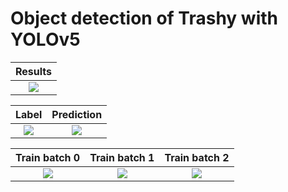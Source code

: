# Object detection of Trashy with YOLOv5

| Results |
|:-------:|
| ![](runs/train/trashy/results.png) |


| Label | Prediction |
|:-----:|:----------:|
| ![](runs/train/trashy/test_batch0_labels.jpg) | ![](runs/train/trashy/test_batch0_pred.jpg) |

| Train batch 0 | Train batch 1 | Train batch 2 |
|:-------------:|:-------------:|:-------------:|
| ![](runs/train/trashy/train_batch0.jpg) | ![](runs/train/trashy/train_batch1.jpg) | ![](runs/train/trashy/train_batch2.jpg) |